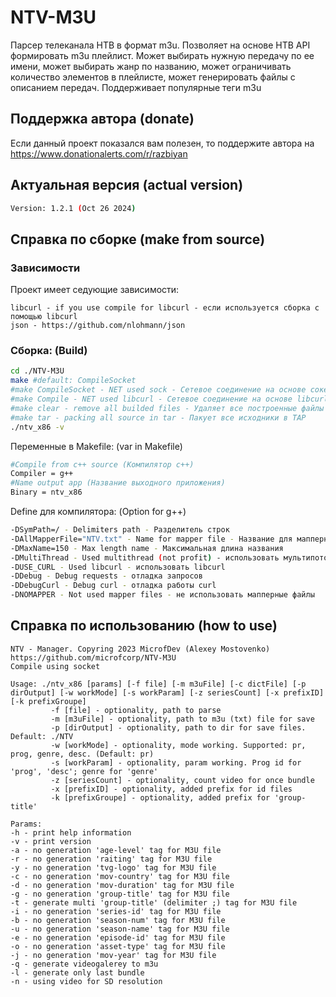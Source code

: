 # NTV-M3U
Парсер телеканала НТВ в формат m3u. Позволяет на основе НТВ API формировать m3u плейлист. Может выбирать нужную передачу по ее имени, может выбирать жанр по названию, может ограничивать количество элементов в плейлисте, может генерировать файлы с описанием передач. Поддерживает популярные теги m3u

## Поддержка автора (donate)
Если данный проект показался вам полезен, то поддержите автора на https://www.donationalerts.com/r/razbiyan

## Актуальная версия (actual version)

```bash
Version: 1.2.1 (Oct 26 2024)
```

## Справка по сборке (make from source)

### Зависимости

Проект имеет седующие зависимости:
```code
libcurl - if you use compile for libcurl - если используется сборка с помощью libcurl
json - https://github.com/nlohmann/json
```

### Сборка: (Build)
```bash
cd ./NTV-M3U
make #default: CompileSocket
#make CompileSocket - NET used sock - Сетевое соединение на основе сокета
#make Compile - NET used libcurl - Сетевое соединение на основе libcurl
#make clear - remove all builded files - Удаляет все построенные файлы
#make tar - packing all source in tar - Пакует все исходники в ТАР
./ntv_x86 -v
```

Переменные в Makefile: (var in Makefile)
```bash
#Compile from c++ source (Компилятор c++)
Compiler = g++
#Name output app (Название выходного приложения)
Binary = ntv_x86
```

Define для компилятора: (Option for g++)
```bash
-DSymPath=/ - Delimiters path - Разделитель строк
-DAllMapperFile="NTV.txt" - Name for mapper file - Название для мапперного файла всех парсенных каналов
-DMaxName=150 - Max length name - Максимальная длина названия
-DMultiThread - Used multithread (not profit) - использовать мультипоток (not profit)
-DUSE_CURL - Used libcurl - использовать libcurl
-DDebug - Debug requests - отладка запросов
-DDebugCurl - Debug curl - отладка работы curl
-DNOMAPPER - Not used mapper files - не использовать мапперные файлы
```

## Справка по использованию (how to use)
```code
NTV - Manager. Copyring 2023 MicrofDev (Alexey Mostovenko)
https://github.com/microfcorp/NTV-M3U
Compile using socket

Usage: ./ntv_x86 [params] [-f file] [-m m3uFile] [-c dictFile] [-p dirOutput] [-w workMode] [-s workParam] [-z seriesCount] [-x prefixID] [-k prefixGroupe]
         -f [file] - optionality, path to parse
         -m [m3uFile] - optionality, path to m3u (txt) file for save
         -p [dirOutput] - optionality, path to dir for save files. Default: ./NTV
         -w [workMode] - optionality, mode working. Supported: pr, prog, genre, desc. (Default: pr)
         -s [workParam] - optionality, param working. Prog id for 'prog', 'desc'; genre for 'genre'
         -z [seriesCount] - optionality, count video for once bundle
         -x [prefixID] - optionality, added prefix for id files
         -k [prefixGroupe] - optionality, added prefix for 'group-title'

Params:
-h - print help information
-v - print version
-a - no generation 'age-level' tag for M3U file
-r - no generation 'raiting' tag for M3U file
-y - no generation 'tvg-logo' tag for M3U file
-c - no generation 'mov-country' tag for M3U file
-d - no generation 'mov-duration' tag for M3U file
-g - no generation 'group-title' tag for M3U file
-t - generate multi 'group-title' (delimiter ;) tag for M3U file
-i - no generation 'series-id' tag for M3U file
-b - no generation 'season-num' tag for M3U file
-u - no generation 'season-name' tag for M3U file
-e - no generation 'episode-id' tag for M3U file
-o - no generation 'asset-type' tag for M3U file
-j - no generation 'mov-year' tag for M3U file
-q - generate videogalerey to m3u
-l - generate only last bundle
-n - using video for SD resolution
```
